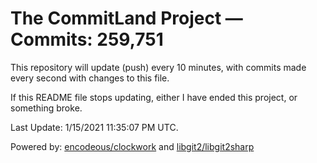 # The CommitLand Project — Commits: 259,751

This repository will update (push) every 10 minutes, with commits made every second with changes to this file.

If this README file stops updating, either I have ended this project, or something broke.

Last Update: 1/15/2021 11:35:07 PM UTC.

Powered by: [encodeous/clockwork](https://github.com/encodeous/clockwork) and [libgit2/libgit2sharp](https://github.com/libgit2/libgit2sharp)